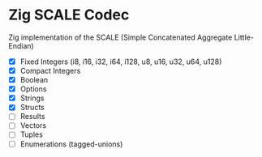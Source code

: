 # Zig SCALE Codec

Zig implementation of the SCALE (Simple Concatenated Aggregate Little-Endian)

- [x] Fixed Integers (i8, i16, i32, i64, i128, u8, u16, u32, u64, u128)
- [x] Compact Integers
- [x] Boolean
- [x] Options
- [x] Strings
- [x] Structs
- [ ] Results
- [ ] Vectors
- [ ] Tuples
- [ ] Enumerations (tagged-unions)
